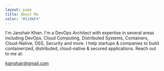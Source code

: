 ```yaml
---
layout: page
title: About Me
color: "#119AF4"
---
```


I'm Janshair Khan. I'm a DevOps Architect with expertise in several areas including DevOps, Cloud Computing, Distributed Systems, Containers, Cloud-Native, OSS, Security and more. I help startups & companies to build containerized, distributed, cloud-native & secured applications. Reach out to me at:

<a href="mailto:some@email.com" class="btn btn-info email">kjanshair@gmail.com</a>
